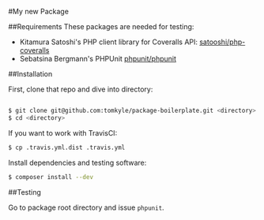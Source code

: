 #My new Package

##Requirements
These packages are needed for testing:

- Kitamura Satoshi's PHP client library for Coveralls API: [satooshi/php-coveralls](https://packagist.org/packages/satooshi/php-coveralls)
- Sebatsina Bergmann's PHPUnit [phpunit/phpunit](https://packagist.org/packages/phpunit/phpunit)


##Installation

First, clone that repo and dive into directory:

```bash

$ git clone git@github.com:tomkyle/package-boilerplate.git <directory>
$ cd <directory>

```


If you want to work with TravisCI:

```bash 
$ cp .travis.yml.dist .travis.yml
```


Install dependencies and testing software:

```bash
$ composer install --dev
```


##Testing

Go to package root directory and issue `phpunit`.

